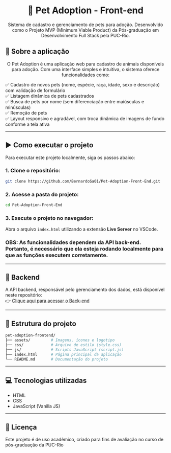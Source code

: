 <h1 align="center">🐾 Pet Adoption - Front-end</h1>

<p align="center"> Sistema de cadastro e gerenciamento de pets para adoção. Desenvolvido como o Projeto MVP (Minimum Viable Product) da Pós-graduação em Desenvolvimento Full Stack pela PUC-Rio.</p>

## 🚀 Sobre a aplicação
<p align="center"> O Pet Adoption é uma aplicação web para cadastro de animais disponíveis para adoção. Com uma interface simples e intuitiva, o sistema oferece funcionalidades como:

✅ Cadastro de novos pets (nome, espécie, raça, idade, sexo e descrição) com validação de formulário <br>
✅ Listagem dinâmica de pets cadastrados <br>
✅ Busca de pets por nome (sem diferenciação entre maiúsculas e minúsculas) <br>
✅ Remoção de pets <br>
✅ Layout responsivo e agradável, com troca dinâmica de imagens de fundo conforme a tela ativa

---

## ▶️ Como executar o projeto

Para executar este projeto localmente, siga os passos abaixo:

### 1. Clone o repositório:
```bash
git clone https://github.com/BernardoSa01/Pet-Adoption-Front-End.git
```

### 2. Acesse a pasta do projeto:
```bash
cd Pet-Adoption-Front-End
```

### 3. Execute o projeto no navegador:

Abra o arquivo ```index.html``` utilizando a extensão **Live Server** no VSCode.


### OBS: As funcionalidades dependem da API back-end. Portanto, é necessário que ela esteja rodando localmente para que as funções executem corretamente.

--- 

## 🔗 Backend
A API backend, responsável pelo gerenciamento dos dados, está disponível neste repositório:  
👉 [Clique aqui para acessar o Back-end](https://github.com/BernardoSa01/Pet-Adoption-Back-End) 

---

## 📂 Estrutura do projeto

```bash
pet-adoption-frontend/
├── assets/         # Imagens, ícones e logotipo
├── css/            # Arquivo de estilo (style.css)
├── js/             # Scripts JavaScript (script.js)
├── index.html      # Página principal da aplicação
└── README.md       # Documentação do projeto
```
---

## 💻 Tecnologias utilizadas
- HTML
- CSS
- JavaScript (Vanilla JS)

---

## 📄 Licença
Este projeto é de uso acadêmico, criado para fins de avaliação no curso de pós-graduação da PUC-Rio

